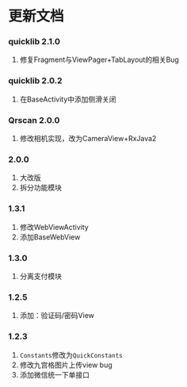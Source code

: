 # 更新文档

### quicklib 2.1.0

1. 修复Fragment与ViewPager+TabLayout的相关Bug

### quicklib 2.0.2

1. 在BaseActivity中添加侧滑关闭

### Qrscan 2.0.0

1. 修改相机实现，改为CameraView+RxJava2

### 2.0.0

1. 大改版
2. 拆分功能模块

### 1.3.1

1. 修改WebViewActivity
2. 添加BaseWebView

### 1.3.0

1. 分离支付模块

### 1.2.5

1. 添加：验证码/密码View

### 1.2.3

1. `Constants`修改为`QuickConstants`
2. 修改九宫格图片上传view bug
3. 添加微信统一下单接口